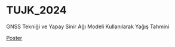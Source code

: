 # TUJK_2024
GNSS Tekniği ve Yapay Sinir Ağı Modeli Kullanılarak Yağış Tahmini


[Poster](https://github.com/Bilalhappy/TUJK_2024/blob/main/TUJK_2024_Poster_v2.pdf)

